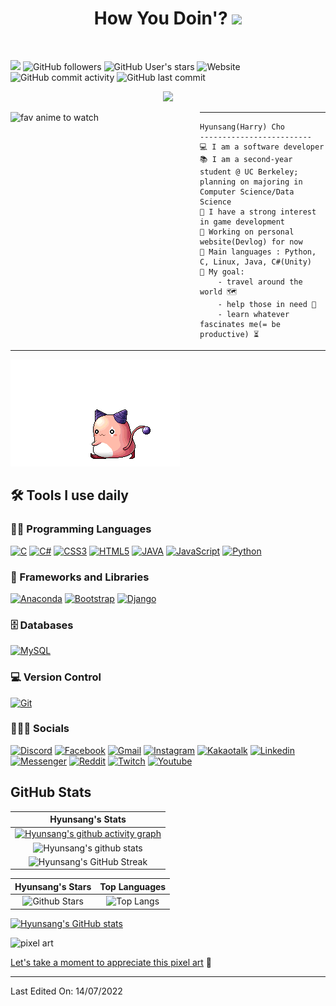 <h1 align="center">
How You Doin'?  
<img src=https://media4.giphy.com/media/Vbtc9VG51NtzT1Qnv1/200.gif?cid=ecf05e47lye5ug5dotr4umtbz97gksp1kaizxhatnlou0gvk&rid=200.gif&ct=g width="40"></h1>  
<br>

![](https://komarev.com/ghpvc/?username=hyunsang4072&color=grey)
![GitHub followers](https://img.shields.io/github/followers/hyunsang4072?style=social)
![GitHub User's stars](https://img.shields.io/github/stars/hyunsang4072?style=social)
![Website](https://img.shields.io/website?down_color=red&down_message=down&up_message=online&url=https%3A%2F%2Fhyunsang4072.github.io%2F)
![GitHub commit activity](https://img.shields.io/github/commit-activity/m/hyunsang4072/hyunsang4072.github.io?label=devlog%20activity)
![GitHub last commit](https://img.shields.io/github/last-commit/hyunsang4072/hyunsang4072.github.io?label=devlog%20update)
<br>

<p align="center">
<a href="https://github.com/DenverCoder1/readme-typing-svg"><img src="https://readme-typing-svg.herokuapp.com?font=Montserrat&color=333333&center=true&vCenter=true&lines=Hello+World!+%F0%9F%8C%8F;Welcome+to+my+Github+%F0%9F%8E%AC;Love+learning+interesting+stuff+%F0%9F%96%A4;Addicted+to+Coffee+%E2%98%95;ML+%2F+AI+%2F+DS+%2F+CS+%F0%9F%8C%8C"></a>
</p>

<img align="left" src="https://cdn.vox-cdn.com/thumbor/pniDM7LBx-5qPTcwhgR-IexdSnI=/0x0:1914x1079/1400x933/filters:focal(804x387:1110x693):no_upscale()/cdn.vox-cdn.com/uploads/chorus_image/image/70972539/image_2022_06_13_170932655.0.png)" alt="fav anime to watch" width="303" />
<hr>

```
Hyunsang(Harry) Cho
-------------------------
💻 I am a software developer
📚 I am a second-year student @ UC Berkeley; planning on majoring in Computer Science/Data Science
📝 I have a strong interest in game development
🔭 Working on personal website(Devlog) for now
🌟 Main languages : Python, C, Linux, Java, C#(Unity)
🚩 My goal:
    - travel around the world 🗺
    - help those in need 🖤
    - learn whatever fascinates me(= be productive) ⏳
```  

<hr>


[![Study Music](https://github.com/hyunsang4072/hyunsang4072/blob/main/i016360526285.gif "핑크빈")](https://youtu.be/cMTdq4VGqoI/)



## 🛠️ Tools I use daily

<!-- For badges, visit https://mdb.pushkaryadav.in/generate -->
<!-- For more badges, visit https://ileriayo.github.io/markdown-badges/ -->

### 👨‍💻 Programming Languages


<!-- badges -->

<p>
    <a href="https://github.com/hyunsang4072/"><img alt="C" src="https://img.shields.io/badge/c-%2300599C.svg?logo=c&logoColor=white&style=flat"></a>
    <a href="https://github.com/hyunsang4072/"><img alt="C#" src="https://img.shields.io/badge/c%23-%23239120.svg?logo=c-sharp&logoColor=white&style=flat"></a>
    <a href="https://github.com/hyunsang4072/"><img alt="CSS3" src="https://img.shields.io/badge/css3-%231572B6.svg?logo=css3&logoColor=white&style=flat"></a>
    <a href="https://github.com/hyunsang4072/"><img alt="HTML5" src="https://img.shields.io/badge/html5-%23E34F26.svg?logo=html5&logoColor=white&style=flat"></a>
    <a href="https://github.com/hyunsang4072/"><img alt="JAVA" src="https://img.shields.io/badge/java-%23ED8B00.svg?logo=java&logoColor=white&style=flat"></a>
    <a href="https://github.com/hyunsang4072/"><img alt="JavaScript" src="https://img.shields.io/badge/javascript-%23323330.svg?logo=javascript&logoColor=%23F7DF1E&style=flat"></a>
    <a href="https://github.com/hyunsang4072/"><img alt="Python" src="https://img.shields.io/badge/python-3670A0?logo=python&logoColor=ffdd54&style=flat"></a>

### 🧰 Frameworks and Libraries

<!-- badges -->

<p>
    <a href="https://github.com/hyunsang4072/"><img alt="Anaconda" src="https://img.shields.io/badge/Anaconda-%2344A833.svg?logo=anaconda&logoColor=white&style=flat"></a>
    <a href="https://github.com/hyunsang4072/"><img alt="Bootstrap" src="https://img.shields.io/badge/bootstrap-%23563D7C.svg?logo=bootstrap&logoColor=white&style=flat"></a>
    <a href="https://github.com/hyunsang4072/"><img alt="Django" src="https://img.shields.io/badge/django-%23092E20.svg?logo=django&logoColor=white&style=flat"></a>

</p>

### 🗄️ Databases

<!-- badges -->

<p>
    <a href="https://github.com/hyunsang4072/"><img alt="MySQL" src="https://img.shields.io/badge/mysql-%2300f.svg?logo=mysql&logoColor=white&style=flat"></a>

</p>

### 💻 Version Control

<!-- badges -->

<p>
    <a href="https://github.com/hyunsang4072/"><img alt="Git" src="https://img.shields.io/badge/git-%23F05033.svg?logo=git&logoColor=white&style=flat"></a>
</p>

### 👨🏽‍💻 Socials

<!-- badges -->

<p>
    <a href="https://github.com/hyunsang4072/"><img alt="Discord" src="https://img.shields.io/badge/Discord-%237289DA.svg?logo=discord&logoColor=white&style=flat"></a>
    <a href="https://github.com/hyunsang4072/"><img alt="Facebook" src="https://img.shields.io/badge/Facebook-%231877F2.svg?logo=Facebook&logoColor=white&style=flat"></a>
    <a href="https://github.com/hyunsang4072/"><img alt="Gmail" src="https://img.shields.io/badge/Gmail-D14836?logo=gmail&logoColor=white&style=flat"></a>
    <a href="https://github.com/hyunsang4072/"><img alt="Instagram" src="https://img.shields.io/badge/Instagram-%23E4405F.svg?logo=Instagram&logoColor=white&style=flat"></a>
    <a href="https://github.com/hyunsang4072/"><img alt="Kakaotalk" src="https://img.shields.io/badge/kakaotalk-ffcd00.svg?logo=kakaotalk&logoColor=000000&style=flat"></a>
    <a href="https://github.com/hyunsang4072/"><img alt="Linkedin" src="https://img.shields.io/badge/linkedin-%230077B5.svg?logo=linkedin&logoColor=white&style=flat"></a>
    <a href="https://github.com/hyunsang4072/"><img alt="Messenger" src="https://img.shields.io/badge/Messenger-00B2FF?logo=messenger&logoColor=white&style=flat"></a>
    <a href="https://github.com/hyunsang4072/"><img alt="Reddit" src="https://img.shields.io/badge/Reddit-FF4500?logo=reddit&logoColor=white&style=flat"></a>
    <a href="https://github.com/hyunsang4072/"><img alt="Twitch" src="https://img.shields.io/badge/Twitch-%239146FF.svg?logo=Twitch&logoColor=white&style=flat"></a>
    <a href="https://github.com/hyunsang4072/"><img alt="Youtube" src="https://img.shields.io/badge/Youtube-%23FF0000.svg?logo=YouTube&logoColor=white&style=flat"></a>
</p>


## GitHub Stats


|                                                                     Hyunsang's Stats                                                                     |
|:------------------------------------------------------------------------------------------------------------------------------------------------------:|
| [![Hyunsang's github activity graph](https://activity-graph.herokuapp.com/graph?username=hyunsang4072&bg_color=e8e3de&color=000000&line=b3bd99&point=929b82&area=true&hide_border=true)](https://github.com/hyunsang4072/) |
| ![Hyunsang's github stats](https://github-readme-stats.vercel.app/api?username=hyunsang4072&show_icons=true&theme=react)              | 
| ![Hyunsang's GitHub Streak](https://github-readme-streak-stats.herokuapp.com/?user=hyunsang4072&theme=react)                    | 
    

|                                                                                                      Hyunsang's Stars                                                                                                       |                                                           Top Languages                                                           |      
|:-------------------------------------------------------------------------------------------------------------------------------------------------------------------------------------------------------------------------:|:---------------------------------------------------------------------------------------------------------------------------------:|
| ![Github Stars](https://github-readme-stats.vercel.app/api?username=hyunsang4072&show_icons=true&locale=en&count_private=true&hide_rank=true&custom_title=My%20GitHub%20Stats&disable_animations=true&theme=react) | ![Top Langs](https://github-readme-stats.vercel.app/api/top-langs/?username=hyunsang4072&langs_count=8&theme=react&layout=compact) |

<!-- Github Stats -->
[![Hyunsang's GitHub stats](https://github-readme-stats.vercel.app/api?username=hyunsang4072&theme=react)](https://github.com/hyunsang4072/)

<img src="https://media0.giphy.com/media/9LZTcawH3mc8V2oUqk/giphy.gif?cid=ecf05e47zvjr6j7mmhosz3yrh4rveuyihgtugqjol8z4xesb&rid=giphy.gif&ct=g" title="just wow" alt="pixel art" length="1700"/>

<ins>[Let's take a moment to appreciate this pixel art](https://media0.giphy.com/media/9LZTcawH3mc8V2oUqk/giphy.gif?cid=ecf05e47zvjr6j7mmhosz3yrh4rveuyihgtugqjol8z4xesb&rid=giphy.gif&ct=g)</ins> 🙏

------

Last Edited On: 14/07/2022



